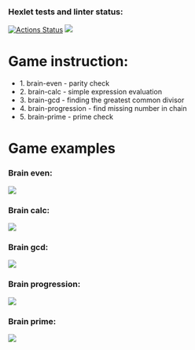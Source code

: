 ### Hexlet tests and linter status:
[![Actions Status](https://github.com/HHelenN/frontend-project-lvl1/workflows/hexlet-check/badge.svg)](https://github.com/HHelenN/frontend-project-lvl1/actions)
<a href="https://codeclimate.com/github/HHelenN/frontend-project-lvl1/maintainability"><img src="https://api.codeclimate.com/v1/badges/b008e370353306b2f81d/maintainability" /></a><br/>
<h1>Game instruction:</h1>
<ul>
  <li>1. brain-even - parity check </li>
  <li>2. brain-calc - simple expression evaluation</li>
  <li>3. brain-gcd - finding the greatest common divisor</li>
  <li>4. brain-progression - find missing number in chain</li>
  <li>5. brain-prime - prime check</li>
</ul>
<h1>Game examples</h1>
<h3>Brain even:</h3>
<a href="https://asciinema.org/a/r4eD7OI1uCVxoiCl5B2azRONn" target="_blank"><img src="https://asciinema.org/a/r4eD7OI1uCVxoiCl5B2azRONn.svg" /></a>
<h3>Brain calc:</h3>
<a href="https://asciinema.org/a/QAp1esxsoHT0clrMcB31wEtJE" target="_blank"><img src="https://asciinema.org/a/QAp1esxsoHT0clrMcB31wEtJE.svg" /></a>
<h3>Brain gcd:</h3>
<a href="https://asciinema.org/a/bKNLdjboZDZBI5aPiWph1PjhI" target="_blank"><img src="https://asciinema.org/a/bKNLdjboZDZBI5aPiWph1PjhI.svg" /></a>
<h3>Brain progression:</h3>
<a href="https://asciinema.org/a/lVF4fth4FGqv0LQsKlQMlQt35" target="_blank"><img src="https://asciinema.org/a/lVF4fth4FGqv0LQsKlQMlQt35.svg" /></a>
<h3>Brain prime:</h3>
<a href="https://asciinema.org/a/FMpq5V7wuoUzpN8qdxBtxDyi1" target="_blank"><img src="https://asciinema.org/a/FMpq5V7wuoUzpN8qdxBtxDyi1.svg" /></a>
